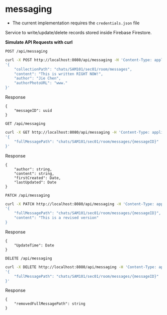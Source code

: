 # messaging

- The current implementation requires the `credentials.json` file

Service to write/update/delete records stored inside Firebase Firestore.

**Simulate API Requests with curl**


`POST /api/messaging`
```bash
curl -X POST http://localhost:8080/api/messaging -H 'Content-Type: application/json' -d \
'{
    "collectionPath": "chats/SAM101/sec01/room/messages",
    "content": "This is written RIGHT NOW!",
    "author": "Jie Chen",
    "authorPhotoURL": "www."
}'
```
Response
```tsx
{
    "messageID": uuid
}
```

`GET /api/messaging`
```bash
curl -X GET http://localhost:8080/api/messaging -H 'Content-Type: application/json' -d \
'{
    "fullMessagePath": "chats/SAM101/sec01/room/messages/{messageID}"
}'
```
Response
```tsx
{
    "author": string,
    "content": string,
    "firstCreated": Date,
    "lastUpdated": Date
}
```

`PATCH /api/messaging`
```bash
curl -X PATCH http://localhost:8080/api/messaging -H 'Content-Type: application/json' -d \
'{
    "fullMessagePath": "chats/SAM101/sec01/room/messages/{messageID}",
    "content": "This is a revised version"
}
```
Response
```tsx
{
    "UpdateTime": Date
}
```

`DELETE /api/messaging`
```bash
curl -X DELETE http://localhost:8080/api/messaging -H 'Content-Type: application/json' -d \
'{
    "fullMessagePath": "chats/SAM101/sec01/room/messages/{messageID}"
}'
```
Response
```tsx
{
    "removedFullMessagePath": string
}
```
